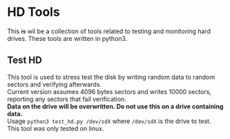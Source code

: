 # HD Tools
This ~~is~~ wil be  a collection of tools related to testing and monitoring hard drives.
These tools are written in python3.

## Test HD
This tool is used to stress test the disk by writing random data to random sectors and verifying afterwards.  
Current version assumes 4096 bytes sectors and writes 10000 sectors, reporting any sectors that fail verification.  
__Data on the drive will be overwritten. Do not use this on a drive containing data.__  
Usage `python3 test_hd.py /dev/sdX` where `/dev/sdX` is the drive to test.  
This tool was only tested on linux.  

